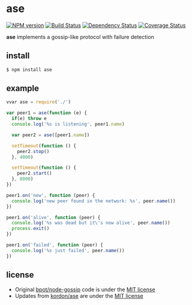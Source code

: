 # ase 

[![NPM version](https://badge.fury.io/js/ase.png)](http://badge.fury.io/js/ase)
[![Build Status](https://secure.travis-ci.org/kordon/ase.png)](http://travis-ci.org/kordon/ase)
[![Dependency Status](https://gemnasium.com/kordon/ase.png)](https://gemnasium.com/kordon/ase)
[![Coverage Status](https://coveralls.io/repos/kordon/ase/badge.png?branch=master)](https://coveralls.io/r/kordon/ase?branch=master)

**ase** implements a gossip-like protocol with failure detection

## install

```bash
$ npm install ase
```

## example

```js
vvar ase = require('./')

var peer1 = ase(function (e) {
  if(e) throw e
  console.log('%s is listening', peer1.name)

  var peer2 = ase([peer1.name])

  setTimeout(function () {
    peer2.stop()
  }, 4000)

  setTimeout(function () {
    peer2.start()
  }, 8000)
})

peer1.on('new', function (peer) {
  console.log('new peer found in the network: %s', peer.name())
})

peer1.on('alive', function (peer) {
  console.log('%s was dead but it\'s now alive', peer.name())
  process.exit()
})

peer1.on('failed', function (peer) {
  console.log('%s just failed', peer.name())
})
```

## license

 * Original [bpot/node-gossip](https://github.com/bpot/node-gossip) code is under the [MIT license](license/bpot)
 * Updates from [kordon/ase](https://github.com/kordon/ase) are under the [MIT license](license/kordon)
